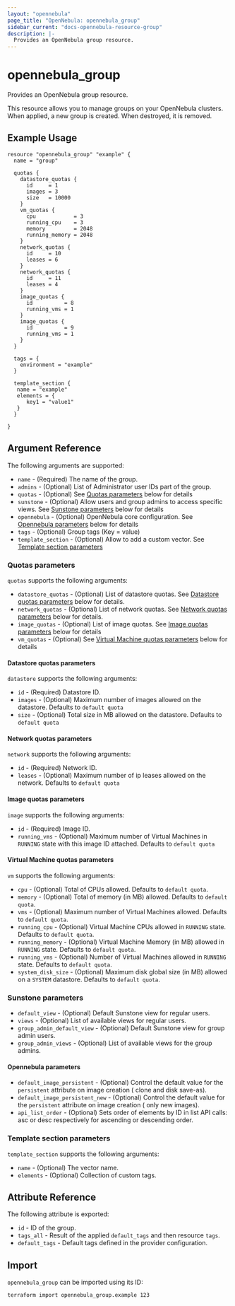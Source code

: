 ```yaml
---
layout: "opennebula"
page_title: "OpenNebula: opennebula_group"
sidebar_current: "docs-opennebula-resource-group"
description: |-
  Provides an OpenNebula group resource.
---
```


# opennebula_group

Provides an OpenNebula group resource.

This resource allows you to manage groups on your OpenNebula clusters. When applied,
a new group is created. When destroyed, it is removed.

## Example Usage

```hcl
resource "opennebula_group" "example" {
  name = "group"

  quotas {
    datastore_quotas {
      id     = 1
      images = 3
      size   = 10000
    }
    vm_quotas {
      cpu            = 3
      running_cpu    = 3
      memory         = 2048
      running_memory = 2048
    }
    network_quotas {
      id     = 10
      leases = 6
    }
    network_quotas {
      id     = 11
      leases = 4
    }
    image_quotas {
      id          = 8
      running_vms = 1
    }
    image_quotas {
      id          = 9
      running_vms = 1
    }
  }

  tags = {
    environment = "example"
  }

  template_section {
   name = "example"
   elements = {
      key1 = "value1"
   }
  }

}
```

## Argument Reference

The following arguments are supported:

* `name` - (Required) The name of the group.
* `admins` - (Optional) List of Administrator user IDs part of the group.
* `quotas` - (Optional) See [Quotas parameters](#quotas-parameters) below for details
* `sunstone` - (Optional) Allow users and group admins to access specific views. See [Sunstone parameters](#sunstone-parameters) below for details
* `opennebula` - (Optional) OpenNebula core configuration. See [Opennebula parameters](#opennebula-parameters) below for details
* `tags` - (Optional) Group tags (Key = value)
* `template_section` - (Optional) Allow to add a custom vector. See [Template section parameters](#template-section-parameters)

### Quotas parameters

`quotas` supports the following arguments:

* `datastore_quotas` - (Optional) List of datastore quotas. See [Datastore quotas parameters](#datastore-quotas-parameters) below for details.
* `network_quotas` - (Optional) List of network quotas. See [Network quotas parameters](#network-quotas-parameters) below for details.
* `image_quotas` - (Optional) List of image quotas. See [Image quotas parameters](#image-quotas-parameters) below for details
* `vm_quotas` - (Optional) See [Virtual Machine quotas parameters](#virtual-machine-quotas-parameters) below for details

#### Datastore quotas parameters

`datastore` supports the following arguments:

* `id` - (Required) Datastore ID.
* `images` - (Optional) Maximum number of images allowed on the datastore. Defaults to `default quota`
* `size` - (Optional) Total size in MB allowed on the datastore. Defaults to `default quota`

#### Network quotas parameters

`network` supports the following arguments:

* `id` - (Required) Network ID.
* `leases` - (Optional) Maximum number of ip leases allowed on the network. Defaults to `default quota`

#### Image quotas parameters

`image` supports the following arguments:

* `id` - (Required) Image ID.
* `running_vms` - (Optional) Maximum number of Virtual Machines in `RUNNING` state with this image ID attached. Defaults to `default quota`

#### Virtual Machine quotas parameters

`vm` supports the following arguments:

* `cpu` - (Optional) Total of CPUs allowed. Defaults to `default quota`.
* `memory` - (Optional) Total of memory (in MB) allowed. Defaults to `default quota`.
* `vms` - (Optional) Maximum number of Virtual Machines allowed. Defaults to `default quota`.
* `running_cpu` - (Optional) Virtual Machine CPUs allowed in `RUNNING` state. Defaults to `default quota`.
* `running_memory` - (Optional) Virtual Machine Memory (in MB) allowed in `RUNNING` state. Defaults to `default quota`.
* `running_vms` - (Optional) Number of Virtual Machines allowed in `RUNNING` state. Defaults to `default quota`.
* `system_disk_size` - (Optional) Maximum disk global size (in MB) allowed on a `SYSTEM` datastore. Defaults to `default quota`.

### Sunstone parameters

* `default_view` - (Optional) Default Sunstone view for regular users.
* `views` - (Optional) List of available views for regular users.
* `group_admin_default_view` - (Optional) Default Sunstone view for group admin users.
* `group_admin_views` - (Optional) List of available views for the group admins.

#### Opennebula parameters

* `default_image_persistent` - (Optional) Control the default value for the `persistent` attribute on image creation ( clone and disk save-as).
* `default_image_persistent_new` - (Optional) Control the default value for the `persistent` attribute on image creation ( only new images).
* `api_list_order` - (Optional) Sets order of elements by ID in list API calls: asc or desc respectively for ascending or descending order.

### Template section parameters

`template_section` supports the following arguments:

* `name` - (Optional) The vector name.
* `elements` - (Optional) Collection of custom tags.

## Attribute Reference

The following attribute is exported:

* `id` - ID of the group.
* `tags_all` - Result of the applied `default_tags` and then resource `tags`.
* `default_tags` - Default tags defined in the provider configuration.

## Import

`opennebula_group` can be imported using its ID:

```shell
terraform import opennebula_group.example 123
```
